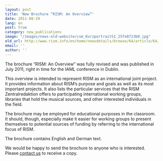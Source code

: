```yaml
---
layout: post
title: 'New Brochure “RISM: An Overview”'
date: 2011-08-29
lang: en
post: true
category: new_publications
image: "/images/news-old-website/csm_KurzportraitS1_25fe8723b0.jpg"
old_url: http://www.rism.info/en/home/newsdetails/browse/64/article/64/new-brochure-rism-an-overview.html
email: ''
author: ''
---
```


The brochure “RISM: An Overview” was fully revised and was published in July 2011, right in time for the IAML conference in Dublin.

This overview is intended to represent RISM as an international joint project. It provides information about RISM’s purpose and goals as well as its most important projects. It also lists the particular services that the RISM Zentralredaktion offers to participating international working groups, libraries that hold the musical sources, and other interested individuals in the field.

The brochure may be employed for educational purposes in the classroom. It should, though, especially make it easier for working groups to present themselves to potential sources of funding by referring to the international focus of RISM.

The brochure contains English and German text.

We would be happy to send the brochure to anyone who is interested. Please [contact us](mailto:contact@rism.info) to receive a copy.
